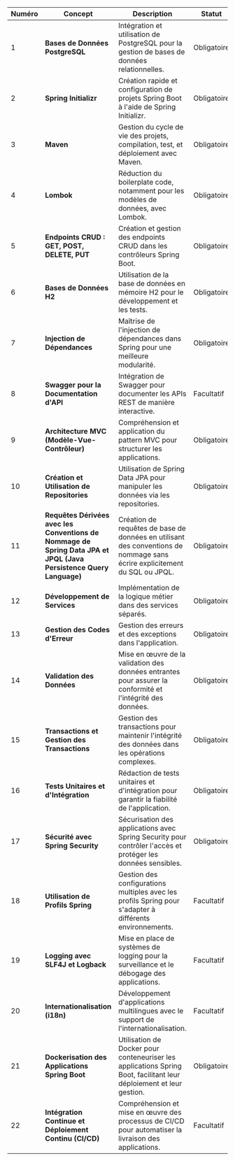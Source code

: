 

| **Numéro** | **Concept**                                                                                                   | **Description**                                                                                                           | **Statut**       |
|------------|----------------------------------------------------------------------------------------------------------------|---------------------------------------------------------------------------------------------------------------------------|------------------|
| 1          | **Bases de Données PostgreSQL**                                                                                | Intégration et utilisation de PostgreSQL pour la gestion de bases de données relationnelles.                               | Obligatoire      |
| 2          | **Spring Initializr**                                                                                          | Création rapide et configuration de projets Spring Boot à l'aide de Spring Initializr.                                     | Obligatoire      |
| 3          | **Maven**                                                                                                      | Gestion du cycle de vie des projets, compilation, test, et déploiement avec Maven.                                         | Obligatoire      |
| 4          | **Lombok**                                                                                                     | Réduction du boilerplate code, notamment pour les modèles de données, avec Lombok.                                         | Obligatoire      |
| 5          | **Endpoints CRUD : GET, POST, DELETE, PUT**                                                                    | Création et gestion des endpoints CRUD dans les contrôleurs Spring Boot.                                                   | Obligatoire      |
| 6          | **Bases de Données H2**                                                                                        | Utilisation de la base de données en mémoire H2 pour le développement et les tests.                                        | Obligatoire      |
| 7          | **Injection de Dépendances**                                                                                   | Maîtrise de l'injection de dépendances dans Spring pour une meilleure modularité.                                          | Obligatoire      |
| 8          | **Swagger pour la Documentation d'API**                                                                        | Intégration de Swagger pour documenter les APIs REST de manière interactive.                                               | Facultatif       |
| 9          | **Architecture MVC (Modèle-Vue-Contrôleur)**                                                                   | Compréhension et application du pattern MVC pour structurer les applications.                                              | Obligatoire      |
| 10         | **Création et Utilisation de Repositories**                                                                    | Utilisation de Spring Data JPA pour manipuler les données via les repositories.                                            | Obligatoire      |
| 11         | **Requêtes Dérivées avec les Conventions de Nommage de Spring Data JPA et JPQL (Java Persistence Query Language)** | Création de requêtes de base de données en utilisant des conventions de nommage sans écrire explicitement du SQL ou JPQL.  | Obligatoire      |
| 12         | **Développement de Services**                                                                                  | Implémentation de la logique métier dans des services séparés.                                                             | Obligatoire      |
| 13         | **Gestion des Codes d'Erreur**                                                                                 | Gestion des erreurs et des exceptions dans l'application.                                                                  | Obligatoire      |
| 14         | **Validation des Données**                                                                                     | Mise en œuvre de la validation des données entrantes pour assurer la conformité et l'intégrité des données.                | Obligatoire      |
| 15         | **Transactions et Gestion des Transactions**                                                                   | Gestion des transactions pour maintenir l'intégrité des données dans les opérations complexes.                             | Obligatoire      |
| 16         | **Tests Unitaires et d'Intégration**                                                                           | Rédaction de tests unitaires et d'intégration pour garantir la fiabilité de l'application.                                 | Obligatoire      |
| 17         | **Sécurité avec Spring Security**                                                                              | Sécurisation des applications avec Spring Security pour contrôler l'accès et protéger les données sensibles.               | Obligatoire      |
| 18         | **Utilisation de Profils Spring**                                                                              | Gestion des configurations multiples avec les profils Spring pour s'adapter à différents environnements.                   | Facultatif       |
| 19         | **Logging avec SLF4J et Logback**                                                                              | Mise en place de systèmes de logging pour la surveillance et le débogage des applications.                                 | Facultatif       |
| 20         | **Internationalisation (i18n)**                                                                                | Développement d'applications multilingues avec le support de l'internationalisation.                                       | Facultatif       |
| 21         | **Dockerisation des Applications Spring Boot**                                                                 | Utilisation de Docker pour conteneuriser les applications Spring Boot, facilitant leur déploiement et leur gestion.        | Obligatoire      |
| 22         | **Intégration Continue et Déploiement Continu (CI/CD)**                                                        | Compréhension et mise en œuvre des processus de CI/CD pour automatiser la livraison des applications.                      | Facultatif       |


